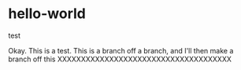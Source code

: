 # hello-world
test

Okay. This is a test. 
This is a branch off a branch, and I'll then make a branch off this
XXXXXXXXXXXXXXXXXXXXXXXXXXXXXXXXXXXXX
